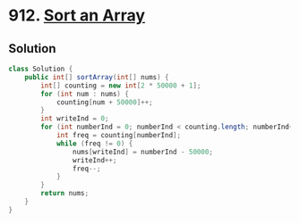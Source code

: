# 912. [Sort an Array](https://leetcode.com/problems/sort-an-array/description/?envType=daily-question&envId=2024-07-25)

## Solution

```java
class Solution {
    public int[] sortArray(int[] nums) {
        int[] counting = new int[2 * 50000 + 1];
        for (int num : nums) {
            counting[num + 50000]++;
        }
        int writeInd = 0;
        for (int numberInd = 0; numberInd < counting.length; numberInd++) {
            int freq = counting[numberInd];
            while (freq != 0) {
                nums[writeInd] = numberInd - 50000;
                writeInd++;
                freq--;
            }
        }
        return nums;
    }
}
```
